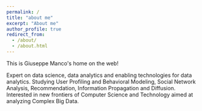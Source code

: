 ```yaml
---
permalink: /
title: "about me"
excerpt: "About me"
author_profile: true
redirect_from: 
  - /about/
  - /about.html
---
```


This is Giuseppe Manco's home on the web!

Expert on data science, data analytics and enabling technologies for data analytics.
Studying User Profiling and Behavioral Modeling, Social Network Analysis, Recommendation, Information Propagation and Diffusion.
Interested in new frontiers of Computer Science and Technology aimed at analyzing Complex Big Data. 

